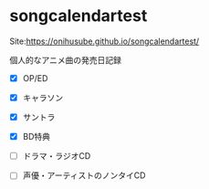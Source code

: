# songcalendartest

Site:https://onihusube.github.io/songcalendartest/  

個人的なアニメ曲の発売日記録

- [x] OP/ED
- [x] キャラソン
- [x] サントラ
- [x] BD特典

- [ ] ドラマ・ラジオCD
- [ ] 声優・アーティストのノンタイCD
